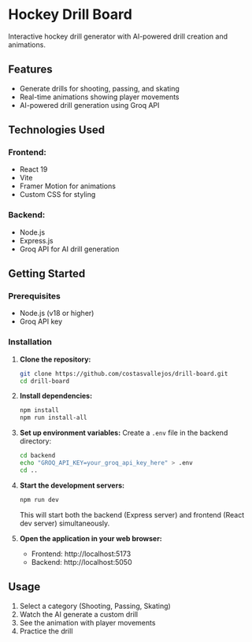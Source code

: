 # Hockey Drill Board

Interactive hockey drill generator with AI-powered drill creation and animations.

## Features

- Generate drills for shooting, passing, and skating
- Real-time animations showing player movements
- AI-powered drill generation using Groq API

## Technologies Used

### Frontend:
- React 19
- Vite
- Framer Motion for animations
- Custom CSS for styling

### Backend:
- Node.js
- Express.js
- Groq API for AI drill generation

## Getting Started

### Prerequisites

- Node.js (v18 or higher)
- Groq API key

### Installation

1. **Clone the repository:**
   ```bash
   git clone https://github.com/costasvallejos/drill-board.git
   cd drill-board
   ```

2. **Install dependencies:**
   ```bash
   npm install
   npm run install-all
   ```

3. **Set up environment variables:** Create a `.env` file in the backend directory:
   ```bash
   cd backend
   echo "GROQ_API_KEY=your_groq_api_key_here" > .env
   cd ..
   ```

4. **Start the development servers:**
   ```bash
   npm run dev
   ```
   This will start both the backend (Express server) and frontend (React dev server) simultaneously.

5. **Open the application in your web browser:**
   - Frontend: http://localhost:5173
   - Backend: http://localhost:5050

## Usage

1. Select a category (Shooting, Passing, Skating)
2. Watch the AI generate a custom drill
3. See the animation with player movements
4. Practice the drill
